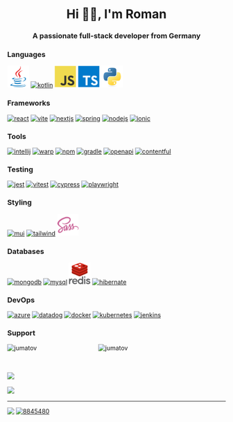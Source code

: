 <h1 align="center">Hi 👋🏼, I'm Roman</h1>
<h3 align="center">A passionate full-stack developer from Germany</h3>

<h3>Languages</h3>
<a href="https://www.java.com" rel="noopener noreferrer"> <img
  src="https://raw.githubusercontent.com/devicons/devicon/master/icons/java/java-original.svg" alt="java" width="50"
  height="50" /></a>
<a href="https://kotlinlang.org" rel="noopener noreferrer"> <img
  src="https://github.com/user-attachments/assets/b0d20eb6-d0e7-4004-a4c3-da5f145b4d8a" alt="kotlin" width="50" height="50" /></a>
<a href="https://developer.mozilla.org/en-US/docs/Web/JavaScript" rel="noopener noreferrer"> <img
  src="https://raw.githubusercontent.com/devicons/devicon/master/icons/javascript/javascript-original.svg"
  alt="javascript" width="50" height="50" /></a>
<a href="https://www.typescriptlang.org/" rel="noopener noreferrer"> <img
  src="https://raw.githubusercontent.com/devicons/devicon/master/icons/typescript/typescript-original.svg"
  alt="typescript" width="50" height="50" /></a>
<a href="https://www.python.org" rel="noopener noreferrer"> <img
  src="https://raw.githubusercontent.com/devicons/devicon/master/icons/python/python-original.svg" alt="python"
  width="50" height="50" /></a>

<h3>Frameworks</h3>
<a href="https://reactjs.org/" rel="noopener noreferrer"> <img
  src="https://github.com/user-attachments/assets/4feaf53b-b272-46ab-ad36-350bbf980a33" alt="react"
  width="50" height="50" /></a>
<a href="https://vite.dev/" rel="noopener noreferrer"> <img
  src="https://github.com/user-attachments/assets/6037b395-4dc7-4525-8251-e6a766308c7e" alt="vite" width="50" height="50" /></a>
<a href="https://nextjs.org/" rel="noopener noreferrer"> <img
  src="https://github.com/user-attachments/assets/d824123d-7c74-4c4b-87e2-66ceb9b485a9" alt="nextjs" width="50" height="50" /></a>
<a href="https://spring.io/" rel="noopener noreferrer"> <img
  src="https://www.vectorlogo.zone/logos/springio/springio-icon.svg" alt="spring" width="50" height="50" /></a>
<a href="https://nodejs.org" rel="noopener noreferrer"> <img
  src="https://github.com/user-attachments/assets/55303be5-2ee8-461f-816c-5ec3a1e417b2" alt="nodejs"
  width="50" height="50" /></a>
<a href="https://ionicframework.com" rel="noopener noreferrer"> <img
  src="https://github.com/user-attachments/assets/cf1a0bbb-cc2b-4423-89d9-5a5ab72278fa" alt="ionic" width="50" height="50" /></a>

<h3>Tools</h3>
<a href="https://www.jetbrains.com/idea/" rel="noopener noreferrer"> <img
  src="https://github.com/user-attachments/assets/5f22cc92-3878-43f6-ad1a-5c47f129a9be" alt="intellij" width="50" height="50" /></a>
<a href="https://www.warp.dev/" rel="noopener noreferrer"> <img
  src="https://github.com/user-attachments/assets/0bdd28ce-599f-4b86-8857-80c86a907b4a" alt="warp" width="50" height="50" /></a>
<a href="https://www.npmjs.com/" rel="noopener noreferrer"> <img
  src="https://github.com/user-attachments/assets/e330ee38-4187-439c-b7b6-cb53939d17ae" alt="npm" width="50" height="50" /></a>
<a href="https://gradle.com/" rel="noopener noreferrer"> <img
  src="https://github.com/user-attachments/assets/ceb393f1-787e-43be-8033-f76353a4005c" alt="gradle" width="50" height="50" /></a>
<a href="https://www.openapis.org/" rel="noopener noreferrer"> <img
  src="https://github.com/user-attachments/assets/53505c15-22df-4514-867f-65efa216ff1b" alt="openapi" width="50" height="50" /></a>
<a href="https://www.contentful.com/" rel="noopener noreferrer"> <img
  src="https://github.com/user-attachments/assets/b6ef4094-74dd-49b7-b9de-399a11180f1e" alt="contentful" width="50" height="50" /></a>

<h3>Testing</h3>
<a href="https://jestjs.io" rel="noopener noreferrer"> <img
  src="https://www.vectorlogo.zone/logos/jestjsio/jestjsio-icon.svg" alt="jest" width="50" height="50" /></a>
<a href="https://vitest.dev/" rel="noopener noreferrer"> <img
  src="https://github.com/user-attachments/assets/daaed140-0fd7-49a5-baa4-e6f37bb23131" alt="vitest" width="50" height="50" /></a>
<a href="https://www.cypress.io" rel="noopener noreferrer"> <img
  src="https://github.com/user-attachments/assets/93654eb0-d0c8-4f46-b7ac-6b66e48b1eba"
  alt="cypress" width="50" height="50" /></a>
<a href="https://playwright.dev/" rel="noopener noreferrer"> <img
  src="https://github.com/user-attachments/assets/91f90c96-2b23-453e-9404-3cc8dd699834"
  alt="playwright" width="50" height="50" /></a>

<h3>Styling</h3>
<a href="https://mui.com/" rel="noopener noreferrer"> <img
  src="https://github.com/user-attachments/assets/4bf9dbbf-b813-4a0d-a828-7793ce282895" alt="mui" width="50" height="50" /></a>
<a href="https://tailwindcss.com/" rel="noopener noreferrer"> <img
  src="https://github.com/user-attachments/assets/f7fa4f0f-c985-45a7-b925-5f8d5d403b2b" alt="tailwind" width="50" height="50" /></a>
<a href="https://sass-lang.com" rel="noopener noreferrer"> <img
  src="https://raw.githubusercontent.com/devicons/devicon/master/icons/sass/sass-original.svg" alt="sass" width="50"
  height="50" /></a>

<h3>Databases</h3>
<a href="https://www.mongodb.com/" rel="noopener noreferrer"> <img
  src="https://github.com/user-attachments/assets/1ac4cffd-9f1e-47e7-8e7c-d936288cb6fa"
  alt="mongodb" width="50" height="50" /></a>
<a href="https://www.mysql.com/" rel="noopener noreferrer"> <img
  src="https://github.com/user-attachments/assets/caa6e723-d847-4ce6-b891-7b247729f115" alt="mysql"
  width="50" height="50" /></a>
<a href="https://redis.io" rel="noopener noreferrer"> <img
  src="https://raw.githubusercontent.com/devicons/devicon/master/icons/redis/redis-original-wordmark.svg" alt="redis"
  width="50" height="50" /></a>
<a href="https://hibernate.org/" rel="noopener noreferrer"> <img
  src="https://github.com/user-attachments/assets/3423e389-63d3-4596-aab1-8f327e191be1" alt="hibernate"
  width="50" height="50" /></a>

<h3>DevOps</h3>
<a href="https://azure.microsoft.com/en-in/" rel="noopener noreferrer"> <img
  src="https://github.com/user-attachments/assets/e6742457-f679-400a-9b0b-7957127a7de5" alt="azure" width="50" height="50" /></a>
<a href="https://www.datadoghq.com/" rel="noopener noreferrer"> <img
  src="https://github.com/user-attachments/assets/03869c47-48f3-4f97-acf6-f0cb6e5d62f1" alt="datadog" width="50" height="50" /></a>
<a href="https://www.docker.com/" rel="noopener noreferrer"> <img
  src="https://github.com/user-attachments/assets/a01f60ca-3849-4136-a887-8b710055947a" alt="docker"
  width="50" height="50" /></a>
<a href="https://kubernetes.io" rel="noopener noreferrer"> <img
  src="https://www.vectorlogo.zone/logos/kubernetes/kubernetes-icon.svg" alt="kubernetes" width="50" height="50" /></a>
<a href="https://www.jenkins.io" rel="noopener noreferrer">
  <img src="https://www.vectorlogo.zone/logos/jenkins/jenkins-icon.svg" alt="jenkins" width="50" height="50" /></a>

<h3>Support</h3>
<p><a href="https://ko-fi.com/jumatov"> <img align="left" src="https://cdn.ko-fi.com/cdn/kofi3.png?v=3" height="50" width="210" alt="jumatov" /></a></p>
<p><a href="https://paypal.me/Jumatov/10"> <img align="left" src="https://github.com/user-attachments/assets/51021e40-3af5-4e9c-a9c7-95795206c6c6" height="50" width="210" alt="jumatov" /></a></p><br/><br/><br/>

![](https://github-readme-streak-stats.herokuapp.com/?user=sm3sher&theme=dark&hide_border=true)

![](https://github-profile-trophy.vercel.app/?username=sm3sher&theme=radical&no-frame=true&no-bg=true&margin-w=4)


---
[![](https://visitcount.itsvg.in/api?id=sm3sher&icon=10&color=12)](https://visitcount.itsvg.in)
<a href="https://stackoverflow.com/users/8845480" target="blank"><img align="top" src="https://raw.githubusercontent.com/rahuldkjain/github-profile-readme-generator/master/src/images/icons/Social/stack-overflow.svg" alt="8845480" height="24" width="32" /></a>
